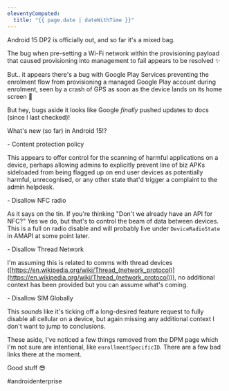 ```yaml
---
eleventyComputed:
  title: "{{ page.date | dateWithTime }}"
---
```

Android 15 DP2 is officially out, and so far it's a mixed bag. 

The bug when pre-setting a Wi-Fi network within the provisioning payload that caused provisioning into management to fail appears to be resolved ✨

But.. it appears there's a bug with Google Play Services preventing the enrolment flow from provisioning a managed Google Play account during enrolment, seen by a crash of GPS as soon as the device lands on its home screen 😬

But hey, bugs aside it looks like Google *finally* pushed updates to docs (since I last checked)!

What's new (so far) in Android 15!?

\- Content protection policy 

This appears to offer control for the scanning of harmful applications on a device, perhaps allowing admins to explicitly prevent line of biz APKs sideloaded from being flagged up on end user devices as potentially harmful, unrecognised, or any other state that'd trigger a complaint to the admin helpdesk.

\- Disallow NFC radio

As it says on the tin. If you're thinking "Don't we already have an API for NFC?" Yes we do, but that's to control the beam of data between devices. This is a full on radio disable and will probably live under `DeviceRadioState` in AMAPI at some point later.

\- Disallow Thread Network 

I'm assuming this is related to comms with thread devices ([https://en.wikipedia.org/wiki/Thread_(network_protocol)](https://en.wikipedia.org/wiki/Thread_(network_protocol))), no additional context has been provided but you can assume what's coming.

\- Disallow SIM Globally

This *sounds* like it's ticking off a long-desired feature request to fully disable all cellular on a device, but again missing any additional context I don't want to jump to conclusions.

These aside, I've noticed a few things removed from the DPM page which I'm not sure are intentional, like `enrollmentSpecificID`. There are a few bad links there at the moment. 

Good stuff 😎

#androidenterprise